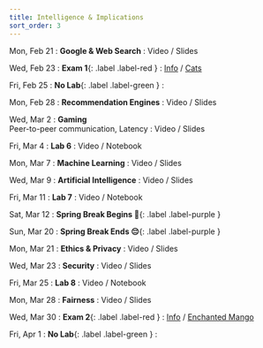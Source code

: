 ```yaml
---
title: Intelligence & Implications
sort_order: 3
---
```


Mon, Feb 21
: **Google & Web Search**
  : Video / Slides

Wed, Feb 23
: **Exam 1**{: .label .label-red }
  : [Info](#exam-1) / [Cats](https://www.youtube.com/results?search_query=cats)

Fri, Feb 25
: **No Lab**{: .label .label-green }
  : 

Mon, Feb 28
: **Recommendation Engines**
  : Video / Slides

Wed, Mar 2
: **Gaming** <br> Peer-to-peer communication, Latency
  : Video / Slides

Fri, Mar 4
: **Lab 6**
  : Video / Notebook

Mon, Mar 7
: **Machine Learning**
  : Video / Slides

Wed, Mar 9
: **Artificial Intelligence**
  : Video / Slides

Fri, Mar 11
: **Lab 7**
  : Video / Notebook

Sat, Mar 12
: **Spring Break Begins 🥳**{: .label .label-purple }

Sun, Mar 20
: **Spring Break Ends 😔**{: .label .label-purple }

Mon, Mar 21
: **Ethics & Privacy**
  : Video / Slides

Wed, Mar 23
: **Security**
  : Video / Slides

Fri, Mar 25
: **Lab 8**
  : Video / Notebook

Mon, Mar 28
: **Fairness**
  : Video / Slides

Wed, Mar 30
: **Exam 2**{: .label .label-red }
  : [Info](#exam-2) / [Enchanted Mango](assets/images/mango.jpg)

Fri, Apr 1
: **No Lab**{: .label .label-green }
  : 